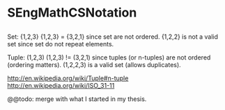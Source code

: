 
# SEngMathCSNotation


##

Set: {1,2,3}
	{1,2,3} = {3,2,1} since set are not ordered.
	{1,2,2} is not a valid set since set do not repeat elements.

Tuple: (1,2,3)
	(1,2,3) != (3,2,1) since tuples (or n-tuples) are not ordered (ordering matters).
	(1,2,2,3) is a valid set (allows duplicates).


http://en.wikipedia.org/wiki/Tuple#n-tuple
http://en.wikipedia.org/wiki/ISO_31-11

@@todo: merge with what I started in my thesis.
